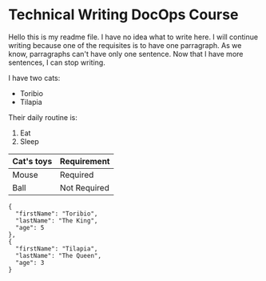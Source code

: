 # Technical Writing DocOps Course

Hello this is my readme file. I have no idea what to write here. I will continue writing because one of the requisites is to have one parragraph. As we know, parragraphs can't have only one sentence. Now that I have more sentences, I can stop writing.

I have two cats:
- Toribio
- Tilapia

Their daily routine is:
1. Eat
1. Sleep

| Cat's toys| Requirement |
| ----------- | ----------- |
| Mouse | Required |
| Ball | Not Required|

```
{
  "firstName": "Toribio",
  "lastName": "The King",
  "age": 5
},
{
  "firstName": "Tilapia",
  "lastName": "The Queen",
  "age": 3
}
``` 

